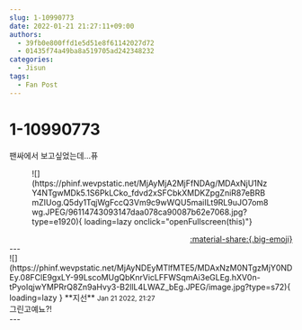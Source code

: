 ```yaml
---
slug: 1-10990773
date: 2022-01-21 21:27:11+09:00
authors:
  - 39fb0e800ffd1e5d51e8f61142027d72
  - 01435f74a49ba8a519705ad242348232
categories:
  - Jisun
tags:
  - Fan Post
---
```


# 1-10990773

<div class="post-container" markdown="1">
<div class="content-container md-sidebar__scrollwrap" markdown="1">

팬싸에서 보고싶었는데...퓨
<figure markdown="1">
![](https://phinf.wevpstatic.net/MjAyMjA2MjFfNDAg/MDAxNjU1NzY4NTgwMDk5.1S6PkLCko_fdvd2xSFCbkXMDKZpgZniR87eBRBmZIUog.Q5dy1TqjWgFccQ3Vm9c9wWQU5maiILt9RL9uJO7om8wg.JPEG/96114743093147daa078ca90087b62e7068.jpg?type=e1920){ loading=lazy onclick="openFullscreen(this)"}
</figure>


</div>
</div>

<div style="text-align: right;" markdown="1">
<a href="https://weverse.io/fromis9/fanpost/1-10990773" style="text-align: right;">:material-share:{.big-emoji}</a>
</div>
---

<div class="comments-container md-sidebar__scrollwrap" markdown="1">
<div class="comment" markdown="1">
<div class='id-container' markdown="1">
![](https://phinf.wevpstatic.net/MjAyNDEyMTlfMTE5/MDAxNzM0NTgzMjY0NDEy.08FClE9gxLY-99LscoMUgQbKnrVicLFFWSqmAi3eGLEg.hXV0n-tPyoIqjwYMPRrQ8Zn9aHvy3-B2llL4LWAZ_bEg.JPEG/image.jpg?type=s72){ loading=lazy }
**<span class="artist">지선</span>** <small>Jan 21 2022, 21:27</small><br>
</div>
<div class='comment-body' markdown="1">
그린고예뇨?!
</div>
</div>
</div>
---
